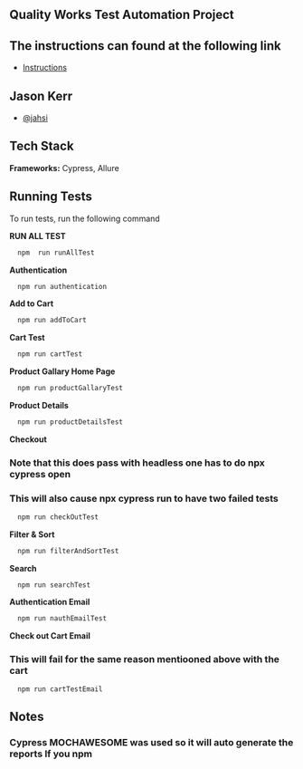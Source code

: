 
## Quality Works Test Automation Project

## The instructions can found at the following link

 - [Instructions](https://docs.google.com/document/d/1x32DBd3ZZL3xiHhgUOei9VpzFcYq0RooOGtA5HgO2Bw/edit?usp=sharing)

## Jason Kerr

- [@jahsi](https://github.com/jahsi?tab=repositories)

## Tech Stack

**Frameworks:** Cypress, Allure

## Running Tests

To run tests, run the following command

 **RUN ALL TEST**
```bash
  npm  run runAllTest 
```

**Authentication**
```bash
  npm run authentication
```

**Add to Cart**
```bash
  npm run addToCart
```

**Cart Test**
```bash
  npm run cartTest
```

**Product Gallary Home Page**
```bash
  npm run productGallaryTest
```

**Product Details**
```bash
  npm run productDetailsTest
```

**Checkout**
### Note that this does pass with headless one has to do npx cypress open
### This will also cause npx cypress run to have two failed tests  
```bash
  npm run checkOutTest
```

**Filter & Sort**
```bash
  npm run filterAndSortTest
```

**Search**
```
  npm run searchTest
```

**Authentication Email**
```bash
  npm run nauthEmailTest
```

**Check out Cart Email**
### This will fail for the same reason mentiooned above with the cart
```
  npm run cartTestEmail
```



## Notes
###  Cypress MOCHAWESOME was used so it will auto generate the reports If you npm



